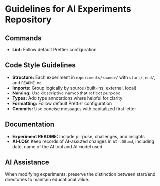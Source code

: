 # Guidelines for AI Experiments Repository

## Commands

- **Lint:** Follow default Prettier configuration

## Code Style Guidelines

- **Structure:** Each experiment in `experiments/<name>/` with `start/`, `end/`, and `README.md`
- **Imports:** Group logically by source (built-ins, external, local)
- **Naming:** Use descriptive names that reflect purpose
- **Types:** Add type annotations where helpful for clarity
- **Formatting:** Follow default Prettier configuration
- **Commits:** Use concise messages with capitalized first letter

## Documentation

- **Experiment README:** Include purpose, challenges, and insights
- **AI-LOG:** Keep records of AI-assisted changes in `AI-LOG.md`, including date, name of the AI tool and AI model used

## AI Assistance

When modifying experiments, preserve the distinction between start/end directories to maintain educational value.
